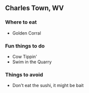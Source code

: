 ## Charles Town, WV

### Where to eat
- Golden Corral

### Fun things to do
- Cow Tippin'
- Swim in the Quarry

### Things to avoid
- Don't eat the sushi, it might be bait
